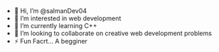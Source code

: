 - 👋 Hi, I’m @salmanDev04
- 👀 I’m interested in web development
- 🌱 I’m currently learning C++
- 💞️ I’m looking to collaborate on creative web development problems
- ⚡ Fun Facrt... A begginer

<!---
salmanDev04/salmanDev04 is a ✨ special ✨ repository because its `README.md` (this file) appears on your GitHub profile.
You can click the Preview link to take a look at your changes.
--->
